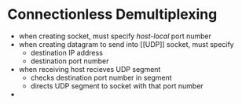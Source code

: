 # Connectionless Demultiplexing
- when creating socket, must specify *host-local* port number
- when creating datagram to send into [[UDP]] socket, must specify
	- destination IP address
	- destination port number
- when receiving host recieves UDP segment
	- checks destination port number in segment
	- directs UDP segment to socket with that port number
- 